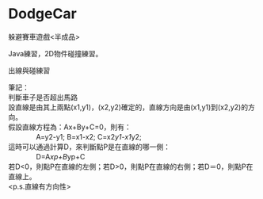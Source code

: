 # DodgeCar
躲避賽車遊戲<半成品>  

Java練習，2D物件碰撞練習。

出線與碰練習  

筆記：  
判斷車子是否超出馬路  
  設直線是由其上兩點(x1,y1)，(x2,y2)確定的，直線方向是由(x1,y1)到(x2,y2)的方向。  
  假設直線方程為：Ax+By+C=0，則有：  
　　　　A=y2-y1; B=x1-x2; C=x2*y1-x1*y2;  
  這時可以通過計算D，來判斷點P是在直線的哪一側：  
　　　　D=A*xp+B*yp+C  
  若D<0，則點P在直線的左側；若D>0，則點P在直線的右側；若D＝0，則點P在直線上。  
  <p.s.直線有方向性>  
